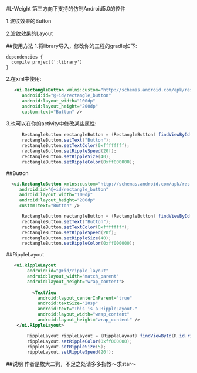 #L-Weight
  第三方向下支持的仿制Android5.0的控件
  
  1.波纹效果的Button
  
  2.波纹效果的Layout
  
##使用方法
  1.将library导入，修改你的工程的gradle如下:

    dependencies {
      compile project(':library')
    }

  2.在xml中使用:
  ```xml
     <ui.RectangleButton xmlns:custom="http://schemas.android.com/apk/res-auto"
        android:id="@+id/rectangle_button"
        android:layout_width="100dp"
        android:layout_height="200dp"
        custom:text="Button" />
  ```      
  3.也可以在你的activity中修改某些属性:
  ```java
        RectangleButton rectangleButton = (RectangleButton) findViewById(R.id.rectangle_button);
        rectangleButton.setText("Button");
        rectangleButton.setTextColor(0xffffffff);
        rectangleButton.setRippleSpeed(20f);
        rectangleButton.setRippleSize(40);
        rectangleButton.setRippleColor(0xff000000);
  ```
  
##Button
   ```xml
     <ui.RectangleButton xmlns:custom="http://schemas.android.com/apk/res-auto"
        android:id="@+id/rectangle_button"
        android:layout_width="100dp"
        android:layout_height="200dp"
        custom:text="Button" />
  ``` 
  ```java
        RectangleButton rectangleButton = (RectangleButton) findViewById(R.id.rectangle_button);
        rectangleButton.setText("Button");
        rectangleButton.setTextColor(0xffffffff);
        rectangleButton.setRippleSpeed(20f);
        rectangleButton.setRippleSize(40);
        rectangleButton.setRippleColor(0xff000000);
  ```
  
##RippleLayout
```xml
   <ui.RippleLayout
        android:id="@+id/ripple_layout"
        android:layout_width="match_parent"
        android:layout_height="wrap_content">
        
          <TextView
            android:layout_centerInParent="true"
            android:textSize="20sp"
            android:text="This is a RippleLayout."
            android:layout_width="wrap_content"
            android:layout_height="wrap_content" />
    </ui.RippleLayout>
```
```java
        RippleLayout rippleLayout = (RippleLayout) findViewById(R.id.ripple_layout);
        rippleLayout.setRippleColor(0xff000000);
        rippleLayout.setRippleSize(5);
        rippleLayout.setRippleSpeed(20f);
```
##说明
  作者是枚大二狗，不足之处请多多指教～求star～
